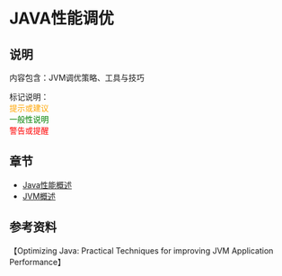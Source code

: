 # JAVA性能调优

## 说明

内容包含：JVM调优策略、工具与技巧

标记说明：
<br/><span style="color:orange; ">提示或建议</span>
<br/><span style="color:green; ">一般性说明</span>
<br/><span style="color:red; ">警告或提醒</span>

## 章节

* [Java性能概述](performance-overview.md)
* [JVM概述](jvm-overview.md)

## 参考资料

【Optimizing Java: Practical Techniques for improving JVM Application Performance】

